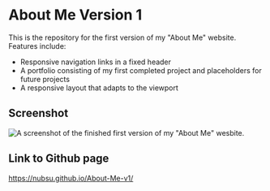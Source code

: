 # About Me Version 1

This is the repository for the first version of my "About Me" website. Features include:

* Responsive navigation links in a fixed header
* A portfolio consisting of my first completed project and placeholders for future projects
* A responsive layout that adapts to the viewport

## Screenshot

![A screenshot of the finished first version of my "About Me" wesbite.](https://media.discordapp.net/attachments/1202382459103219742/1232872400559800462/Opera_Snapshot_2024-04-24_205414_127.0.0.1.png?ex=662b0965&is=6629b7e5&hm=94a29f042a1cce8ced4d5ec8dafd2b3d060c2444f9bfcf6f066f9364cf918973&=&format=webp&quality=lossless&width=922&height=466)
## Link to Github page

https://nubsu.github.io/About-Me-v1/